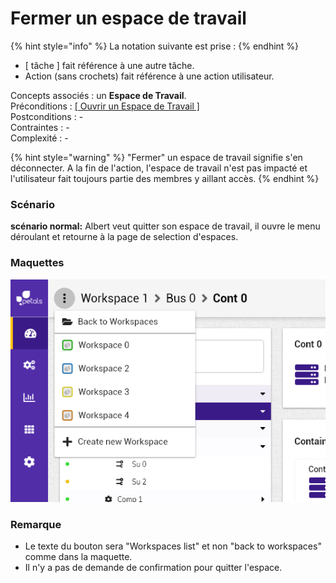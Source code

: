 # Fermer un espace de travail

{% hint style="info" %}
La notation suivante est prise :
{% endhint %}

* \[ tâche \] fait référence à une autre tâche.
* Action \(sans crochets\) fait référence à une action utilisateur.

Concepts associés : un **Espace de Travail**.  
Préconditions : [\[ Ouvrir un Espace de Travail \]](charger-un-espace-de-travail.md)  
Postconditions : -  
Contraintes : -  
Complexité : -

{% hint style="warning" %}
"Fermer" un espace de travail signifie s'en déconnecter. A la fin de l'action, l'espace de travail n'est pas impacté et l'utilisateur fait toujours partie des membres y aillant accès.
{% endhint %}

### Scénario

**scénario normal:** Albert veut quitter son espace de travail, il ouvre le menu déroulant et retourne à la page de selection d'espaces.



### Maquettes

![Menu d&#xE9;roulant \(Note: le bouton sera &quot;Workspaces list&quot;\)](../../.gitbook/assets/header-menu-workspaces.png)



### Remarque

* Le texte du bouton sera "Workspaces list" et non "back to workspaces" comme dans la maquette.
* Il n'y a pas de demande de confirmation pour quitter l'espace.

